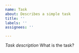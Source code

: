 ```yaml
---
name: Task
about: Describes a simple task
title: ''
labels: ''
assignees: ''

---
```


*Task description*
What is the task?
